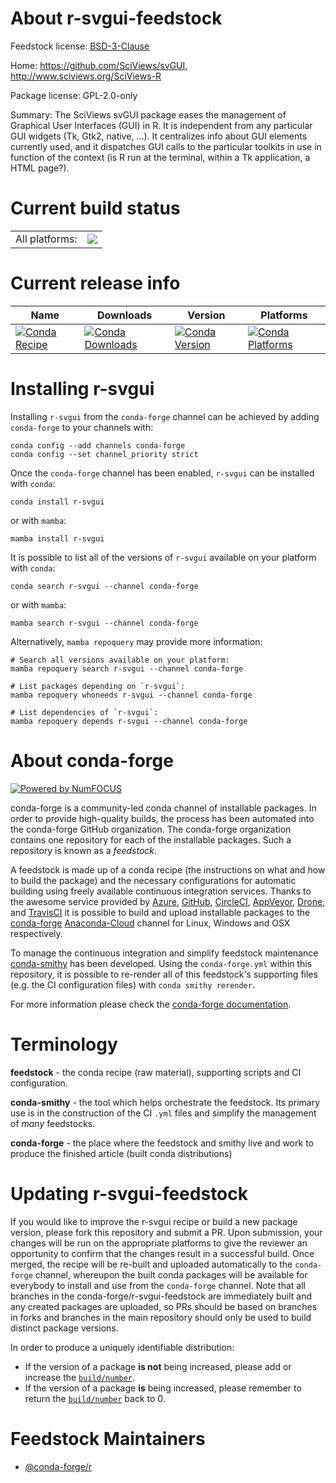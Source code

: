 About r-svgui-feedstock
=======================

Feedstock license: [BSD-3-Clause](https://github.com/conda-forge/r-svgui-feedstock/blob/main/LICENSE.txt)

Home: https://github.com/SciViews/svGUI, http://www.sciviews.org/SciViews-R

Package license: GPL-2.0-only

Summary: The SciViews svGUI package eases the management of Graphical User Interfaces (GUI) in R. It is independent from any particular GUI widgets (Tk, Gtk2, native, ...). It centralizes info about GUI elements currently used, and it dispatches GUI calls to the particular toolkits in use in function of the context (is R run at the terminal, within a Tk application, a HTML page?).

Current build status
====================


<table><tr><td>All platforms:</td>
    <td>
      <a href="https://dev.azure.com/conda-forge/feedstock-builds/_build/latest?definitionId=1701&branchName=main">
        <img src="https://dev.azure.com/conda-forge/feedstock-builds/_apis/build/status/r-svgui-feedstock?branchName=main">
      </a>
    </td>
  </tr>
</table>

Current release info
====================

| Name | Downloads | Version | Platforms |
| --- | --- | --- | --- |
| [![Conda Recipe](https://img.shields.io/badge/recipe-r--svgui-green.svg)](https://anaconda.org/conda-forge/r-svgui) | [![Conda Downloads](https://img.shields.io/conda/dn/conda-forge/r-svgui.svg)](https://anaconda.org/conda-forge/r-svgui) | [![Conda Version](https://img.shields.io/conda/vn/conda-forge/r-svgui.svg)](https://anaconda.org/conda-forge/r-svgui) | [![Conda Platforms](https://img.shields.io/conda/pn/conda-forge/r-svgui.svg)](https://anaconda.org/conda-forge/r-svgui) |

Installing r-svgui
==================

Installing `r-svgui` from the `conda-forge` channel can be achieved by adding `conda-forge` to your channels with:

```
conda config --add channels conda-forge
conda config --set channel_priority strict
```

Once the `conda-forge` channel has been enabled, `r-svgui` can be installed with `conda`:

```
conda install r-svgui
```

or with `mamba`:

```
mamba install r-svgui
```

It is possible to list all of the versions of `r-svgui` available on your platform with `conda`:

```
conda search r-svgui --channel conda-forge
```

or with `mamba`:

```
mamba search r-svgui --channel conda-forge
```

Alternatively, `mamba repoquery` may provide more information:

```
# Search all versions available on your platform:
mamba repoquery search r-svgui --channel conda-forge

# List packages depending on `r-svgui`:
mamba repoquery whoneeds r-svgui --channel conda-forge

# List dependencies of `r-svgui`:
mamba repoquery depends r-svgui --channel conda-forge
```


About conda-forge
=================

[![Powered by
NumFOCUS](https://img.shields.io/badge/powered%20by-NumFOCUS-orange.svg?style=flat&colorA=E1523D&colorB=007D8A)](https://numfocus.org)

conda-forge is a community-led conda channel of installable packages.
In order to provide high-quality builds, the process has been automated into the
conda-forge GitHub organization. The conda-forge organization contains one repository
for each of the installable packages. Such a repository is known as a *feedstock*.

A feedstock is made up of a conda recipe (the instructions on what and how to build
the package) and the necessary configurations for automatic building using freely
available continuous integration services. Thanks to the awesome service provided by
[Azure](https://azure.microsoft.com/en-us/services/devops/), [GitHub](https://github.com/),
[CircleCI](https://circleci.com/), [AppVeyor](https://www.appveyor.com/),
[Drone](https://cloud.drone.io/welcome), and [TravisCI](https://travis-ci.com/)
it is possible to build and upload installable packages to the
[conda-forge](https://anaconda.org/conda-forge) [Anaconda-Cloud](https://anaconda.org/)
channel for Linux, Windows and OSX respectively.

To manage the continuous integration and simplify feedstock maintenance
[conda-smithy](https://github.com/conda-forge/conda-smithy) has been developed.
Using the ``conda-forge.yml`` within this repository, it is possible to re-render all of
this feedstock's supporting files (e.g. the CI configuration files) with ``conda smithy rerender``.

For more information please check the [conda-forge documentation](https://conda-forge.org/docs/).

Terminology
===========

**feedstock** - the conda recipe (raw material), supporting scripts and CI configuration.

**conda-smithy** - the tool which helps orchestrate the feedstock.
                   Its primary use is in the construction of the CI ``.yml`` files
                   and simplify the management of *many* feedstocks.

**conda-forge** - the place where the feedstock and smithy live and work to
                  produce the finished article (built conda distributions)


Updating r-svgui-feedstock
==========================

If you would like to improve the r-svgui recipe or build a new
package version, please fork this repository and submit a PR. Upon submission,
your changes will be run on the appropriate platforms to give the reviewer an
opportunity to confirm that the changes result in a successful build. Once
merged, the recipe will be re-built and uploaded automatically to the
`conda-forge` channel, whereupon the built conda packages will be available for
everybody to install and use from the `conda-forge` channel.
Note that all branches in the conda-forge/r-svgui-feedstock are
immediately built and any created packages are uploaded, so PRs should be based
on branches in forks and branches in the main repository should only be used to
build distinct package versions.

In order to produce a uniquely identifiable distribution:
 * If the version of a package **is not** being increased, please add or increase
   the [``build/number``](https://docs.conda.io/projects/conda-build/en/latest/resources/define-metadata.html#build-number-and-string).
 * If the version of a package **is** being increased, please remember to return
   the [``build/number``](https://docs.conda.io/projects/conda-build/en/latest/resources/define-metadata.html#build-number-and-string)
   back to 0.

Feedstock Maintainers
=====================

* [@conda-forge/r](https://github.com/conda-forge/r/)

